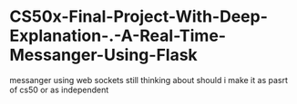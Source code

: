 # CS50x-Final-Project-With-Deep-Explanation-.-A-Real-Time-Messanger-Using-Flask
messanger using web sockets
still thinking about should i make it as pasrt of cs50 or as independent
